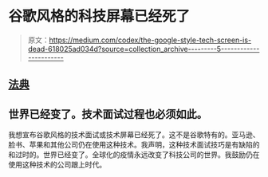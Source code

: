 # 谷歌风格的科技屏幕已经死了

> 原文：<https://medium.com/codex/the-google-style-tech-screen-is-dead-618025ad034d?source=collection_archive---------5----------------------->

## [法典](https://medium.com/codex)

## 世界已经变了。技术面试过程也必须如此。

我想宣布谷歌风格的技术面试或技术屏幕已经死了。这不是谷歌特有的。亚马逊、脸书、苹果和其他公司仍在使用这种技术。我声明，这种技术面试技巧是有缺陷的和过时的。世界已经变了。全球化的疫情永远改变了科技公司的世界。我鼓励仍在使用这种技术的公司跟上时代。